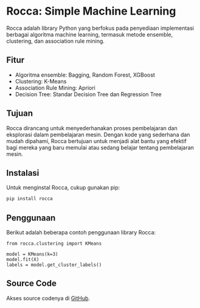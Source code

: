 # Rocca: Simple Machine Learning

Rocca adalah library Python yang berfokus pada penyediaan implementasi berbagai algoritma machine learning, termasuk metode ensemble, clustering, dan association rule mining.

## Fitur

- Algoritma ensemble: Bagging, Random Forest, XGBoost
- Clustering: K-Means
- Association Rule Mining: Apriori
- Decision Tree: Standar Decision Tree dan Regression Tree

## Tujuan

Rocca dirancang untuk menyederhanakan proses pembelajaran dan eksplorasi dalam pembelajaran mesin. Dengan kode yang sederhana dan mudah dipahami, Rocca bertujuan untuk menjadi alat bantu yang efektif bagi mereka yang baru memulai atau sedang belajar tentang pembelajaran mesin.

## Instalasi

Untuk menginstal Rocca, cukup gunakan pip:

```bash
pip install rocca
```

## Penggunaan

Berikut adalah beberapa contoh penggunaan library Rocca:

```
from rocca.clustering import KMeans

model = KMeans(k=3)
model.fit(X)
labels = model.get_cluster_labels()
```

## Source Code

Akses source codenya di [GitHub](https://github.com/).
